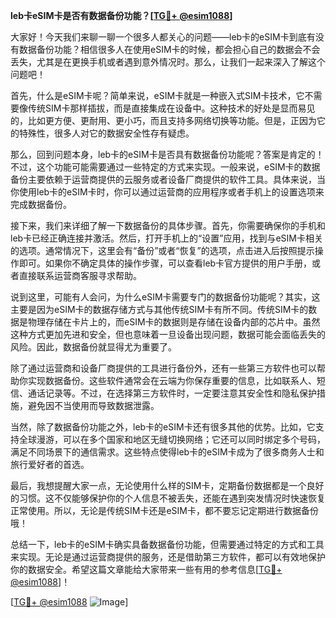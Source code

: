 **leb卡eSIM卡是否有数据备份功能？[[TG💪+ @esim1088](https://t.me/s/esim1088)]**

大家好！今天我们来聊一聊一个很多人都关心的问题——leb卡的eSIM卡到底有没有数据备份功能？相信很多人在使用eSIM卡的时候，都会担心自己的数据会不会丢失，尤其是在更换手机或者遇到意外情况时。那么，让我们一起来深入了解这个问题吧！

首先，什么是eSIM卡呢？简单来说，eSIM卡就是一种嵌入式SIM卡技术，它不需要像传统SIM卡那样插拔，而是直接集成在设备中。这种技术的好处是显而易见的，比如更方便、更耐用、更小巧，而且支持多网络切换等功能。但是，正因为它的特殊性，很多人对它的数据安全性存有疑虑。

那么，回到问题本身，leb卡的eSIM卡是否具有数据备份功能呢？答案是肯定的！不过，这个功能可能需要通过一些特定的方式来实现。一般来说，eSIM卡的数据备份主要依赖于运营商提供的云服务或者设备厂商提供的软件工具。具体来说，当你使用leb卡的eSIM卡时，你可以通过运营商的应用程序或者手机上的设置选项来完成数据备份。

接下来，我们来详细了解一下数据备份的具体步骤。首先，你需要确保你的手机和leb卡已经正确连接并激活。然后，打开手机上的“设置”应用，找到与eSIM卡相关的选项。通常情况下，这里会有“备份”或者“恢复”的选项，点击进入后按照提示操作即可。如果你不确定具体的操作步骤，可以查看leb卡官方提供的用户手册，或者直接联系运营商客服寻求帮助。

说到这里，可能有人会问，为什么eSIM卡需要专门的数据备份功能呢？其实，这主要是因为eSIM卡的数据存储方式与其他传统SIM卡有所不同。传统SIM卡的数据是物理存储在卡片上的，而eSIM卡的数据则是存储在设备内部的芯片中。虽然这种方式更加先进和安全，但也意味着一旦设备出现问题，数据可能会面临丢失的风险。因此，数据备份就显得尤为重要了。

除了通过运营商和设备厂商提供的工具进行备份外，还有一些第三方软件也可以帮助你实现数据备份。这些软件通常会在云端为你保存重要的信息，比如联系人、短信、通话记录等。不过，在选择第三方软件时，一定要注意其安全性和隐私保护措施，避免因不当使用而导致数据泄露。

当然，除了数据备份功能之外，leb卡的eSIM卡还有很多其他的优势。比如，它支持全球漫游，可以在多个国家和地区无缝切换网络；它还可以同时绑定多个号码，满足不同场景下的通信需求。这些特点使得leb卡的eSIM卡成为了很多商务人士和旅行爱好者的首选。

最后，我想提醒大家一点，无论使用什么样的SIM卡，定期备份数据都是一个良好的习惯。这不仅能够保护你的个人信息不被丢失，还能在遇到突发情况时快速恢复正常使用。所以，无论是传统SIM卡还是eSIM卡，都不要忘记定期进行数据备份哦！

总结一下，leb卡的eSIM卡确实具备数据备份功能，但需要通过特定的方式和工具来实现。无论是通过运营商提供的服务，还是借助第三方软件，都可以有效地保护你的数据安全。希望这篇文章能给大家带来一些有用的参考信息[[TG💪+ @esim1088](https://t.me/s/esim1088)]！

[[TG💪+ @esim1088](https://t.me/s/esim1088) ![Image](https://i.postimg.cc/4NQfJmqS/Snipaste-2025-05-13-00-14-12.png)]